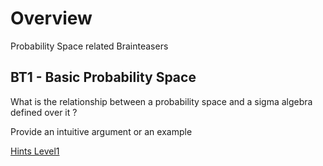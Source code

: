 
# Overview 

Probability Space related Brainteasers 

## BT1 - Basic Probability Space 

What is the relationship between a probability space and a sigma algebra defined over it ? 

Provide an intuitive argument or an example 

[Hints Level1](prob_space_br1_h1.md)





